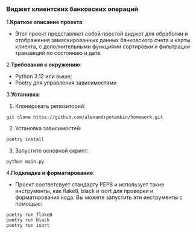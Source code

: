 ### Виджет клиентских банковских операций

1.**Краткое описание проекта**:
- Этот проект представляет собой простой виджет для обработки и отображения замаскированных данных банковского счета и карты клиента, с дополнительными функциями сортировки и фильтрации транзакций по состоянию и дате.

2.**Требования к окружению**:
* Python 3.12 или выше;
* Poetry для управления зависимостями

3.**Установка**:
1. Клонировать репозиторий:

  `git clone https://github.com/alexandrpotemkin/homework.git`

2. Установка зависимостей:

  `poetry install`

3. Запустите основной скрипт:

  `python main.py`

4.**Подкладка и форматирование**:
- Проект соответсвует стандарту PEP8 и использует такие инструменты, как flake8, black и isort для проверки и форматирования кода. Вы можете запустить эти инструменты с помощью:

```
poetry run flake8
poetry run black
poetry run isort
```
